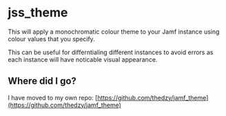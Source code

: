 # jss_theme
This will apply a monochromatic colour theme to your Jamf instance using colour values that you specify.

This can be useful for differntialing different instances to avoid errors as each instance will have noticable visual appearance.

## Where did I go?
I have moved to my own repo: [https://github.com/thedzy/jamf_theme](https://github.com/thedzy/jamf_theme)
